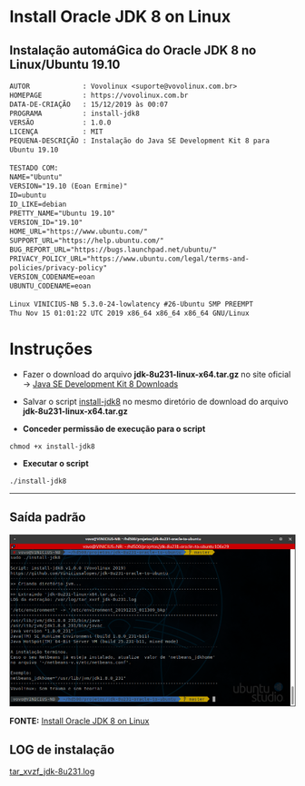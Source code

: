 # Install Oracle JDK 8 on Linux
## Instalação automáGica do Oracle JDK 8 no Linux/Ubuntu 19.10


```
AUTOR             : Vovolinux <suporte@vovolinux.com.br>
HOMEPAGE          : https://vovolinux.com.br 
DATA-DE-CRIAÇÃO   : 15/12/2019 às 00:07 
PROGRAMA          : install-jdk8
VERSÃO            : 1.0.0
LICENÇA           : MIT
PEQUENA-DESCRIÇÃO : Instalação do Java SE Development Kit 8 para Ubuntu 19.10

TESTADO COM:
NAME="Ubuntu"
VERSION="19.10 (Eoan Ermine)"
ID=ubuntu
ID_LIKE=debian
PRETTY_NAME="Ubuntu 19.10"
VERSION_ID="19.10"
HOME_URL="https://www.ubuntu.com/"
SUPPORT_URL="https://help.ubuntu.com/"
BUG_REPORT_URL="https://bugs.launchpad.net/ubuntu/"
PRIVACY_POLICY_URL="https://www.ubuntu.com/legal/terms-and-policies/privacy-policy"
VERSION_CODENAME=eoan
UBUNTU_CODENAME=eoan

Linux VINICIUS-NB 5.3.0-24-lowlatency #26-Ubuntu SMP PREEMPT
Thu Nov 15 01:01:22 UTC 2019 x86_64 x86_64 x86_64 GNU/Linux
```

# Instruções

- Fazer o download do arquivo __jdk-8u231-linux-x64.tar.gz__ no site oficial -> [Java SE Development Kit 8 Downloads](https://www.oracle.com/technetwork/java/javase/downloads/jdk8-downloads-2133151.html)


- Salvar o script [install-jdk8](install-jdk8) no mesmo diretório de download do arquivo __jdk-8u231-linux-x64.tar.gz__ 

- __Conceder permissão de execução para o script__
```
chmod +x install-jdk8
```

- __Executar o script__
```
./install-jdk8
```

---

## Saída padrão

![install-jdk8-saida-padrao.png](imagens/install-jdk8-saida-padrao.png)


__FONTE:__ [Install Oracle JDK 8 on Linux](https://www.javahelps.com/2015/03/install-oracle-jdk-in-ubuntu.html)

## LOG de instalação
[tar_xvzf_jdk-8u231.log](tar_xvzf_jdk-8u231.log)
